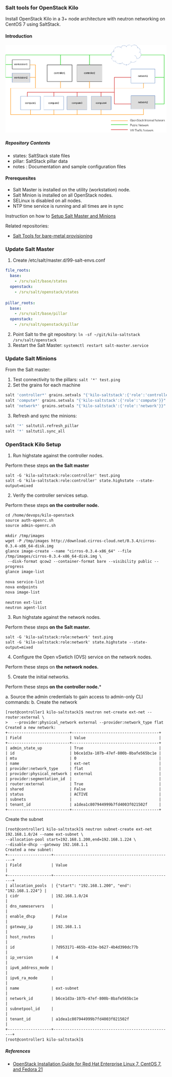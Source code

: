 ### Salt tools for OpenStack Kilo

Install OpenStack Kilo in a 3+ node architecture with neutron networking on CentOS 7 using SaltStack.

#### Introduction

![Node Deployment](notes/node-deployment.png "Node Deployment")

##### Repository Contents

- states: SaltStack state files  
- pillar: SaltStack pillar data  
- notes : Documentation and sample configuration files  

#### Prerequesites

- Salt Master is installed on the utility (workstation) node.
- Salt Minion is installed on all OpenStack nodes. 
- SELinux is disabled on all nodes.
- NTP time service is running and all times are in sync

Instruction on how to [Setup Salt Master and Minions](https://github.com/dkilcy/saltstack-base/blob/master/notes/setup-salt.md)

Related repositories: 
- [Salt Tools for bare-metal provisioning](https://github.com/dkilcy/saltstack-base)


### Update Salt Master

1. Create /etc/salt/master.d/99-salt-envs.conf

```yaml
file_roots:
  base:
    - /srv/salt/base/states
  openstack:
    - /srv/salt/openstack/states
 
pillar_roots:
  base:
    - /srv/salt/base/pillar
  openstack:
    - /srv/salt/openstack/pillar
```

2. Point Salt to the git repository: `ln -sf ~/git/kilo-saltstack /srv/salt/openstack`
3. Restart the Salt Master: `systemctl restart salt-master.service`

### Update Salt Minions

From the Salt master:

1. Test connectivity to the pillars: `salt '*' test.ping`
2. Set the grains for each machine

 ```bash
salt 'controller*' grains.setvals "{'kilo-saltstack':{'role':'controller'}}"
salt 'compute*' grains.setvals "{'kilo-saltstack':{'role':'compute'}}"
salt 'network*' grains.setvals "{'kilo-saltstack':{'role':'network'}}"
```

3. Refresh and sync the minions:

 ```bash
salt '*' saltutil.refresh_pillar
salt '*' saltutil.sync_all
```

### OpenStack Kilo Setup

1. Run highstate against the controller nodes.

Perform these steps **on the Salt master**
 ```
salt -G 'kilo-saltstack:role:controller' test.ping
salt -G 'kilo-saltstack:role:controller' state.highstate --state-output=mixed
```
2. Verify the controller services setup.

Perform these steps **on the controller node.**
 ```
cd /home/devops/kilo-openstack
source auth-openrc.sh
source admin-openrc.sh

mkdir /tmp/images
wget -P /tmp/images http://download.cirros-cloud.net/0.3.4/cirros-0.3.4-x86_64-disk.img
glance image-create --name "cirros-0.3.4-x86_64" --file /tmp/images/cirros-0.3.4-x86_64-disk.img \
  --disk-format qcow2 --container-format bare --visibility public --progress
glance image-list

nova service-list
nova endpoints
nova image-list

neutron ext-list
neutron agent-list
 ```
3. Run highstate against the network nodes.

Perform these steps **on the Salt master.**
 ```
salt -G 'kilo-saltstack:role:network' test.ping
salt -G 'kilo-saltstack:role:network' state.highstate --state-output=mixed
```
4.  Configure the Open vSwtich (OVS) service on the network nodes.

Perform these steps on **the network nodes.**

5. Create the initial networks.

Perform these steps **on the controller node.***

a. Source the admin credentials to gain access to admin-only CLI commands:
b. Create the network 
 ```
[root@controller1 kilo-saltstack]$ neutron net-create ext-net --router:external \
>   --provider:physical_network external --provider:network_type flat
Created a new network:
+---------------------------+--------------------------------------+
| Field                     | Value                                |
+---------------------------+--------------------------------------+
| admin_state_up            | True                                 |
| id                        | b6ce1d3a-107b-47ef-800b-8bafe565bc1e |
| mtu                       | 0                                    |
| name                      | ext-net                              |
| provider:network_type     | flat                                 |
| provider:physical_network | external                             |
| provider:segmentation_id  |                                      |
| router:external           | True                                 |
| shared                    | False                                |
| status                    | ACTIVE                               |
| subnets                   |                                      |
| tenant_id                 | a1dea1c807944999b7fd4003f021502f     |
+---------------------------+--------------------------------------+
```

Create the subnet
```
[root@controller1 kilo-saltstack]$ neutron subnet-create ext-net 192.168.1.0/24 --name ext-subnet \
--allocation-pool start=192.168.1.200,end=192.168.1.224 \
--disable-dhcp --gateway 192.168.1.1
Created a new subnet:
+-------------------+----------------------------------------------------+
| Field             | Value                                              |
+-------------------+----------------------------------------------------+
| allocation_pools  | {"start": "192.168.1.200", "end": "192.168.1.224"} |
| cidr              | 192.168.1.0/24                                     |
| dns_nameservers   |                                                    |
| enable_dhcp       | False                                              |
| gateway_ip        | 192.168.1.1                                        |
| host_routes       |                                                    |
| id                | 7d953171-465b-433e-b627-4b4d390dc77b               |
| ip_version        | 4                                                  |
| ipv6_address_mode |                                                    |
| ipv6_ra_mode      |                                                    |
| name              | ext-subnet                                         |
| network_id        | b6ce1d3a-107b-47ef-800b-8bafe565bc1e               |
| subnetpool_id     |                                                    |
| tenant_id         | a1dea1c807944999b7fd4003f021502f                   |
+-------------------+----------------------------------------------------+
[root@controller1 kilo-saltstack]$ 
```


##### References
- [OpenStack Installation Guide for Red Hat Enterprise Linux 7, CentOS 7, and Fedora 21 ](http://docs.openstack.org/kilo/install-guide/install/yum/content/)
